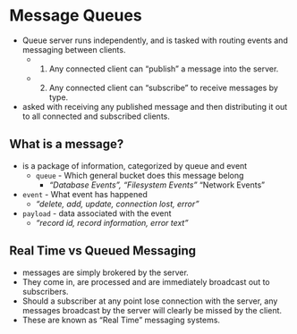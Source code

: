 # Message Queues
  - Queue server runs independently, and is tasked with routing events and messaging between clients.
    - 1. Any connected client can “publish” a message into the server.
    - 2. Any connected client can “subscribe” to receive messages by type.
  - asked with receiving any published message and then distributing it out to all connected and subscribed clients.
## What is a message?
  - is a package of information, categorized by queue and event
    - `queue` - Which general bucket does this message belong
      - *“Database Events”, “Filesystem Events”* “Network Events”
   - `event` - What event has happened
      - *“delete, add, update, connection lost, error”*
   - `payload` - data associated with the event
      - *“record id, record information, error text”*
## Real Time vs Queued Messaging
  - messages are simply brokered by the server. 
  - They come in, are processed and are immediately broadcast out to subscribers.
  -  Should a subscriber at any point lose connection with the server, any messages broadcast by the server will clearly be missed by the client. 
  - These are known as “Real Time” messaging systems.